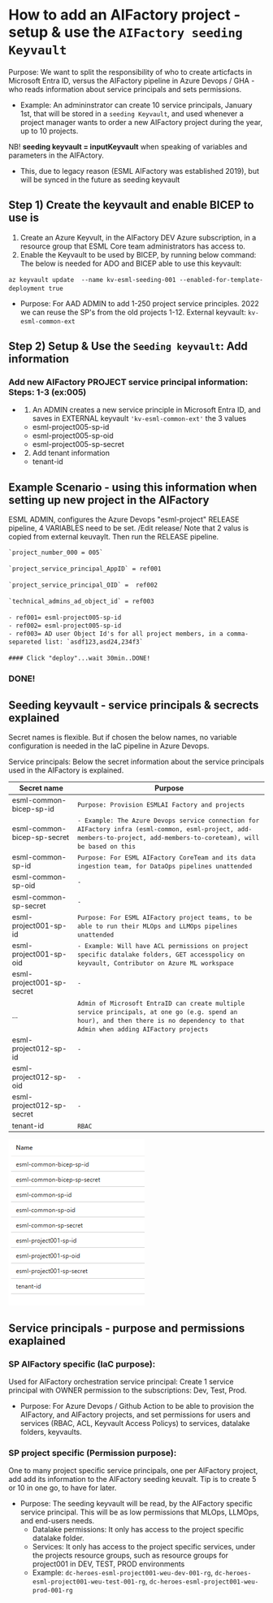 
# How to add an AIFactory project - setup & use the `AIFactory seeding Keyvault`
Purpose: We want to split the responsibility of who to create articfacts in Microsoft Entra ID, versus the AIFactory pipeline in Azure Devops / GHA - who reads information about service principals and sets permissions.
- Example: An admininstrator can create 10 service principals, January 1st, that will be stored in a `seeding Keyvault`, and used whenever a project manager wants to order a new AIFactory project during the year, up to 10 projects.

NB! **seeding keyvault = inputKeyvault** when speaking of variables and parameters in the AIFActory.
- This, due to legacy reason (ESML AIFactory was established 2019), but will be synced in the future as seeding keyvault

## Step 1) Create the keyvault and enable BICEP to use is

1) Create an Azure Keyvult, in the AIFactory DEV Azure subscription, in a resource group that ESML Core team administrators has access to.
2) Enable the Keyvault to be used by BICEP, by running below command: 
The below is needed for ADO and BICEP able to use this keyvault: 

 `az keyvault update  --name kv-esml-seeding-001 --enabled-for-template-deployment true
 `
 - Purpose: For AAD ADMIN to add 1-250 project service principles. 2022 we can reuse the SP's from the old projects 1-12.   External keyvault: `kv-esml-common-ext`

## Step 2) Setup & Use the `Seeding keyvault`: Add information


### Add new AIFactory PROJECT service principal information: Steps: 1-3 (ex:005)
- 1) An ADMIN creates a new service principle in Microsoft Entra ID, and saves in EXTERNAL keyvault `'kv-esml-common-ext'` the 3 values
 	- esml-project005-sp-id
 	- esml-project005-sp-oid
 	- esml-project005-sp-secret
 
- 2) Add tenant information
	- tenant-id

## Example Scenario - using this information when setting up new project in the AIFactory
ESML ADMIN, configures the Azure Devops "esml-project" RELEASE pipeline, 4 VARIABLES need to be set. /Edit release/ Note that 2 valus is copied from external keuvaylt. Then run the RELEASE pipeline.

	`project_number_000 = 005`

	`project_service_principal_AppID` = ref001

	`project_service_principal_OID` =  ref002

	`technical_admins_ad_object_id` = ref003

	- ref001= esml-project005-sp-id
	- ref002= esml-project005-sp-id
	- ref003= AD user Object Id's for all project members, in a comma-separeted list: `asdf123,asd24,234f3`

	#### Click "deploy"...wait 30min..DONE!
### DONE!

## Seeding keyvault - service principals & secrects explained
Secret names is flexible. But if chosen the below names, no variable configuration is needed in the IaC pipeline in Azure Devops.

Service principals: Below the secret information about the service principals used in the AIFactory is explained.

| Secret name | Purpose
|--------------------------|-------------------------------------------------------|
|esml-common-bicep-sp-id   | `Purpose: Provision ESMLAI Factory and projects`|
| esml-common-bicep-sp-secret | `- Example: The Azure Devops service connection for AIFactory infra (esml-common, esml-project, add-members-to-project, add-members-to-coreteam), will be based on this`|
| esml-common-sp-id | `Purpose: For ESML AIFactory CoreTeam and its data ingestion team, for DataOps pipelines unattended`|
| esml-common-sp-oid | `-`|
| esml-common-sp-secret | `-`|
| esml-project001-sp-id | `Purpose: For ESML AIFactory project teams, to be able to run their MLOps and LLMOps pipelines unattended`|
| esml-project001-sp-oid | `- Example: Will have ACL permissions on project specific datalake folders, GET accesspolicy on keyvault, Contributor on Azure ML workspace`|
| esml-project001-sp-secret | `-`|
| ... | `Admin of Microsoft EntraID can create multiple service principals, at one go (e.g. spend an hour), and then there is no dependency to that Admin when adding AIFactory projects`|
| esml-project012-sp-id | `-`|
| esml-project012-sp-oid | `-`|
| esml-project012-sp-secret | `-`|
| tenant-id | `RBAC`|

![](./images/13-setup-aifactory-seeding-kv-sps-created.png)

## Service principals - purpose and permissions exaplained
### SP AIFactory specific (IaC purpose): 
Used for AIFactory orchestration service principal: Create 1 service principal with OWNER permission to the subscriptions: Dev, Test, Prod.
- Purpose: For Azure Devops / Github Action to be able to provision the AIFactory, and AIFactory projects, and set permissions for users and services (RBAC, ACL, Keyvault Access Policys) to services, datalake folders, keyvaults.

### SP project specific (Permission purpose): 
One to many project specific service principals, one per AIFactory project, add add its information to the AIFactory seeding keuvalt.
Tip is to create 5 or 10 in one go, to have for later. 

- Purpose: The seeding keyvault will be read, by the AIFactory specific service principal. This will be as low permissions that MLOps, LLMOps, and end-users needs.
    - Datalake permissions: It only has access to the project specific datalake folder. 
    - Services: It only has access to the project specific services, under the projects resource groups, such as resource groups for project001 in DEV, TEST, PROD environments
    - Example: `dc-heroes-esml-project001-weu-dev-001-rg`, `dc-heroes-esml-project001-weu-test-001-rg`, `dc-heroes-esml-project001-weu-prod-001-rg` 